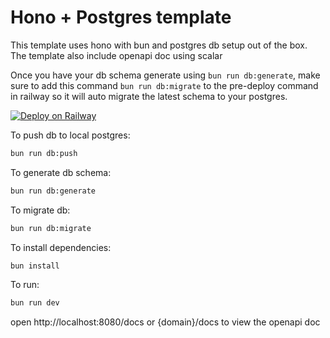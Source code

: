 # Hono + Postgres template

This template uses hono with bun and postgres db setup out of the box. The template also include openapi doc using scalar

Once you have your db schema generate using `bun run db:generate`, make sure to add this command `bun run db:migrate` to the pre-deploy command in railway so it will auto migrate the latest schema to your postgres.

[![Deploy on Railway](https://railway.com/button.svg)](https://railway.com/template/JK5kJM?referralCode=bSruGU)

To push db to local postgres:

```sh
bun run db:push
```

To generate db schema:

```sh
bun run db:generate
```

To migrate db:

```sh
bun run db:migrate
```

To install dependencies:

```sh
bun install
```

To run:

```sh
bun run dev
```

open http://localhost:8080/docs or {domain}/docs to view the openapi doc
